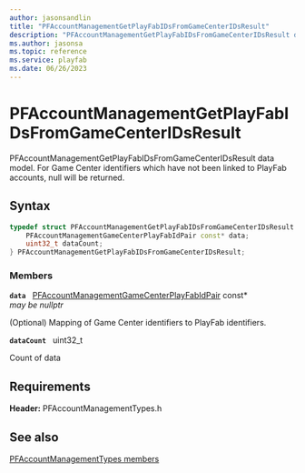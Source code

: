 ```yaml
---
author: jasonsandlin
title: "PFAccountManagementGetPlayFabIDsFromGameCenterIDsResult"
description: "PFAccountManagementGetPlayFabIDsFromGameCenterIDsResult data model. For Game Center identifiers which have not been linked to PlayFab accounts, null will be returned."
ms.author: jasonsa
ms.topic: reference
ms.service: playfab
ms.date: 06/26/2023
---
```


# PFAccountManagementGetPlayFabIDsFromGameCenterIDsResult  

PFAccountManagementGetPlayFabIDsFromGameCenterIDsResult data model. For Game Center identifiers which have not been linked to PlayFab accounts, null will be returned.  

## Syntax  
  
```cpp
typedef struct PFAccountManagementGetPlayFabIDsFromGameCenterIDsResult {  
    PFAccountManagementGameCenterPlayFabIdPair const* data;  
    uint32_t dataCount;  
} PFAccountManagementGetPlayFabIDsFromGameCenterIDsResult;  
```
  
### Members  
  
**`data`** &nbsp; [PFAccountManagementGameCenterPlayFabIdPair](pfaccountmanagementgamecenterplayfabidpair.md) const*  
*may be nullptr*  
  
(Optional) Mapping of Game Center identifiers to PlayFab identifiers.
  
**`dataCount`** &nbsp; uint32_t  
  
Count of data
  
  
## Requirements  
  
**Header:** PFAccountManagementTypes.h
  
## See also  
[PFAccountManagementTypes members](../pfaccountmanagementtypes_members.md)  

  
  
